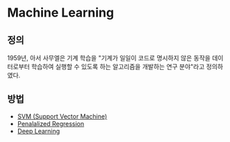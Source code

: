 # Machine Learning
## 정의
1959년, 아서 사무엘은 기계 학습을 "기계가 일일이 코드로 명시하지 않은 동작을 데이터로부터 학습하여 실행할 수 있도록 하는 알고리즘을 개발하는 연구 분야"라고 정의하였다.

## 방법
- [SVM (Support Vector Machine)](https://github.com/GooTec/BDLAB_CODE/tree/master/MachineLearning/SVM) 
- [Penalalized Regression](https://github.com/GooTec/BDLAB_CODE/tree/master/MachineLearning/PenalizedRegression)
- [Deep Learning](https://github.com/GooTec/BDLAB_CODE/tree/master/MachineLearning/DeepLearning)

